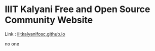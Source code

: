 # IIIT Kalyani Free and Open Source Community Website

Link : [iiitkalyanifosc.github.io](https://iiitkalyanifosc.github.io)


no one